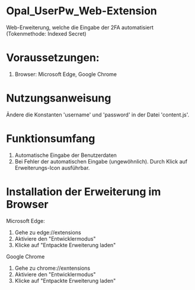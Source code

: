 # Opal_UserPw_Web-Extension
Web-Erweiterung, welche die Eingabe der 2FA automatisiert (Tokenmethode: Indexed Secret)

# Voraussetzungen:
1. Browser: Microsoft Edge, Google Chrome

# Nutzungsanweisung
Ändere die Konstanten 'username' und 'password' in der Datei 'content.js'.

# Funktionsumfang
1. Automatische Eingabe der Benutzerdaten
2. Bei Fehler der automatischen Eingabe (ungewöhnlich). Durch Klick auf Erweiterungs-Icon ausführbar.

# Installation der Erweiterung im Browser
Microsoft Edge:
1. Gehe zu edge://extensions
2. Aktiviere den "Entwicklermodus"
3. Klicke auf "Entpackte Erweiterung laden"

Google Chrome
1. Gehe zu chrome://exntensions
2. Aktiviere den "Entwicklermodus"
3. Klicke auf "Entpackte Erweiterung laden"

